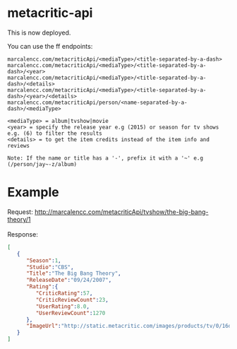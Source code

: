 # metacritic-api
This is now deployed.

You can use the ff endpoints:
```
marcalencc.com/metacriticApi/<mediaType>/<title-separated-by-a-dash>
marcalencc.com/metacriticApi/<mediaType>/<title-separated-by-a-dash>/<year>
marcalencc.com/metacriticApi/<mediaType>/<title-separated-by-a-dash>/<details>
marcalencc.com/metacriticApi/<mediaType>/<title-separated-by-a-dash>/<year>/<details>
marcalencc.com/metacriticApi/person/<name-separated-by-a-dash>/<mediaType>

<mediaType> = album|tvshow|movie
<year> = specify the release year e.g (2015) or season for tv shows e.g. (6) to filter the results
<details> = to get the item credits instead of the item info and reviews

Note: If the name or title has a '-', prefix it with a '~' e.g (/person/jay~-z/album)
```
# Example

Request: http://marcalencc.com/metacriticApi/tvshow/the-big-bang-theory/1<br/><br/>
Response:
```json
[  
   {  
      "Season":1,
      "Studio":"CBS",
      "Title":"The Big Bang Theory",
      "ReleaseDate":"09/24/2007",
      "Rating":{  
         "CriticRating":57,
         "CriticReviewCount":23,
         "UserRating":8.0,
         "UserReviewCount":1270
      },
      "ImageUrl":"http://static.metacritic.com/images/products/tv/0/16d908fb64cd4719701eb83f7c787dce-53.jpg"
   }
]
```
